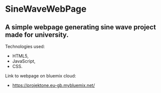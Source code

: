 # SineWaveWebPage

## A simple webpage generating sine wave project made for university.
Technologies used:
 - HTML5,
 - JavaScript,
 - CSS. 

Link to webpage on bluemix cloud:
 - https://projektone.eu-gb.mybluemix.net/
